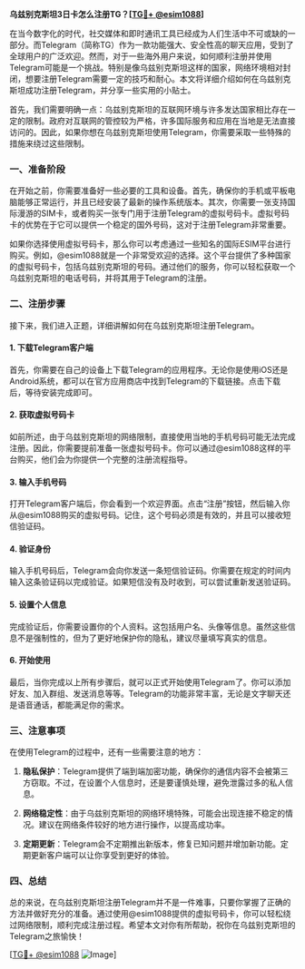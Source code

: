 **乌兹别克斯坦3日卡怎么注册TG？[[TG💪+ @esim1088](https://t.me/s/esim1088)]**

在当今数字化的时代，社交媒体和即时通讯工具已经成为人们生活中不可或缺的一部分。而Telegram（简称TG）作为一款功能强大、安全性高的聊天应用，受到了全球用户的广泛欢迎。然而，对于一些海外用户来说，如何顺利注册并使用Telegram可能是一个挑战。特别是像乌兹别克斯坦这样的国家，网络环境相对封闭，想要注册Telegram需要一定的技巧和耐心。本文将详细介绍如何在乌兹别克斯坦成功注册Telegram，并分享一些实用的小贴士。

首先，我们需要明确一点：乌兹别克斯坦的互联网环境与许多发达国家相比存在一定的限制。政府对互联网的管控较为严格，许多国际服务和应用在当地是无法直接访问的。因此，如果你想在乌兹别克斯坦使用Telegram，你需要采取一些特殊的措施来绕过这些限制。

### 一、准备阶段

在开始之前，你需要准备好一些必要的工具和设备。首先，确保你的手机或平板电脑能够正常运行，并且已经安装了最新的操作系统版本。其次，你需要一张支持国际漫游的SIM卡，或者购买一张专门用于注册Telegram的虚拟号码卡。虚拟号码卡的优势在于它可以提供一个稳定的国外号码，这对于注册Telegram非常重要。

如果你选择使用虚拟号码卡，那么你可以考虑通过一些知名的国际ESIM平台进行购买。例如，@esim1088就是一个非常受欢迎的选择。这个平台提供了多种国家的虚拟号码卡，包括乌兹别克斯坦的号码。通过他们的服务，你可以轻松获取一个乌兹别克斯坦的电话号码，并将其用于Telegram的注册。

### 二、注册步骤

接下来，我们进入正题，详细讲解如何在乌兹别克斯坦注册Telegram。

#### 1. 下载Telegram客户端

首先，你需要在自己的设备上下载Telegram的应用程序。无论你是使用iOS还是Android系统，都可以在官方应用商店中找到Telegram的下载链接。点击下载后，等待安装完成即可。

#### 2. 获取虚拟号码卡

如前所述，由于乌兹别克斯坦的网络限制，直接使用当地的手机号码可能无法完成注册。因此，你需要提前准备一张虚拟号码卡。你可以通过@esim1088这样的平台购买，他们会为你提供一个完整的注册流程指导。

#### 3. 输入手机号码

打开Telegram客户端后，你会看到一个欢迎界面。点击“注册”按钮，然后输入你从@esim1088购买的虚拟号码。记住，这个号码必须是有效的，并且可以接收短信验证码。

#### 4. 验证身份

输入手机号码后，Telegram会向你发送一条短信验证码。你需要在规定的时间内输入这条验证码以完成验证。如果短信没有及时收到，可以尝试重新发送验证码。

#### 5. 设置个人信息

完成验证后，你需要设置你的个人资料。这包括用户名、头像等信息。虽然这些信息不是强制性的，但为了更好地保护你的隐私，建议尽量填写真实的信息。

#### 6. 开始使用

最后，当你完成以上所有步骤后，就可以正式开始使用Telegram了。你可以添加好友、加入群组、发送消息等等。Telegram的功能非常丰富，无论是文字聊天还是语音通话，都能满足你的需求。

### 三、注意事项

在使用Telegram的过程中，还有一些需要注意的地方：

1. **隐私保护**：Telegram提供了端到端加密功能，确保你的通信内容不会被第三方窃取。不过，在设置个人信息时，还是要谨慎处理，避免泄露过多的私人信息。
   
2. **网络稳定性**：由于乌兹别克斯坦的网络环境特殊，可能会出现连接不稳定的情况。建议在网络条件较好的地方进行操作，以提高成功率。

3. **定期更新**：Telegram会不定期推出新版本，修复已知问题并增加新功能。定期更新客户端可以让你享受到更好的体验。

### 四、总结

总的来说，在乌兹别克斯坦注册Telegram并不是一件难事，只要你掌握了正确的方法并做好充分的准备。通过使用@esim1088提供的虚拟号码卡，你可以轻松绕过网络限制，顺利完成注册过程。希望本文对你有所帮助，祝你在乌兹别克斯坦的Telegram之旅愉快！

[[TG💪+ @esim1088](https://t.me/s/esim1088) ![Image](https://i.postimg.cc/4NQfJmqS/Snipaste-2025-05-13-00-14-12.png)]